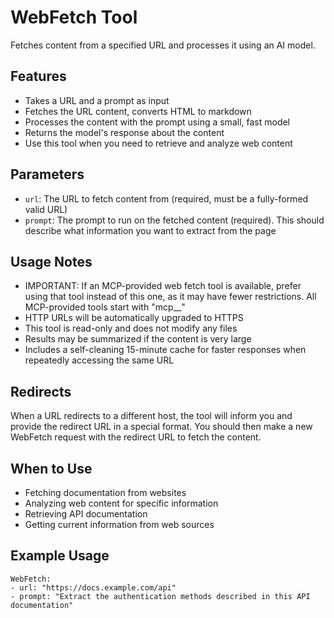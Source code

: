 # WebFetch Tool

Fetches content from a specified URL and processes it using an AI model.

## Features

- Takes a URL and a prompt as input
- Fetches the URL content, converts HTML to markdown
- Processes the content with the prompt using a small, fast model
- Returns the model's response about the content
- Use this tool when you need to retrieve and analyze web content

## Parameters

- `url`: The URL to fetch content from (required, must be a fully-formed valid URL)
- `prompt`: The prompt to run on the fetched content (required). This should describe what information you want to extract from the page

## Usage Notes

- IMPORTANT: If an MCP-provided web fetch tool is available, prefer using that tool instead of this one, as it may have fewer restrictions. All MCP-provided tools start with "mcp__"
- HTTP URLs will be automatically upgraded to HTTPS
- This tool is read-only and does not modify any files
- Results may be summarized if the content is very large
- Includes a self-cleaning 15-minute cache for faster responses when repeatedly accessing the same URL

## Redirects

When a URL redirects to a different host, the tool will inform you and provide the redirect URL in a special format. You should then make a new WebFetch request with the redirect URL to fetch the content.

## When to Use

- Fetching documentation from websites
- Analyzing web content for specific information
- Retrieving API documentation
- Getting current information from web sources

## Example Usage

```
WebFetch: 
- url: "https://docs.example.com/api"
- prompt: "Extract the authentication methods described in this API documentation"
```